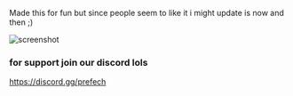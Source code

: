 Made this for fun but since people seem to like it i might update is now and then ;)

![screenshot](https://prefech.com/i/8f8597c3-058e-483d-9712-33e531e4acf3.png)

### for support join our discord lols
https://discord.gg/prefech
